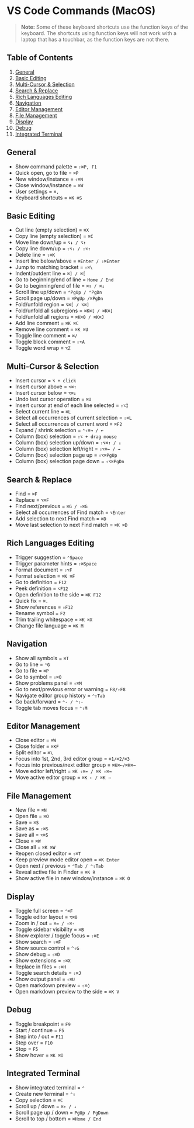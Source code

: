 # VS Code Commands (MacOS)

> **Note:** Some of these keyboard shortcuts use the function keys of the keyboard. The shortcuts using function keys will not work with a laptop that has a touchbar, as the function keys are not there.

## Table of Contents

1. [General](#General)
2. [Basic Editing](#Basic-Editing)
3. [Multi-Cursor & Selection](#Multi-Cursor-&-Selection)
4. [Search & Replace](#Search-&-Replace)
5. [Rich Languages Editing](#Rich-Languages-Editing)
6. [Navigation](#Navigation)
7. [Editor Management](#Editor-Management)
8. [File Management](#File-Management)
9. [Display](#Display)
10. [Debug](#Debug)
11. [Integrated Terminal](#Integrated-Terminal)

## General

* Show command palette = `⇧⌘P, F1`
* Quick open, go to file = `⌘P`
* New window/instance = `⇧⌘N`
* Close window/instance = `⌘W`
* User settings = `⌘,`
* Keyboard shortcuts = `⌘K ⌘S`

## Basic Editing

* Cut line (empty selection) = `⌘X`
* Copy line (empty selection) = `⌘C`
* Move line down/up = `⌥↓ / ⌥↑`
* Copy line down/up = `⇧⌥↓ / ⇧⌥↑`
* Delete line = `⇧⌘K`
* Insert line below/above = `⌘Enter / ⇧⌘Enter`
* Jump to matching bracket = `⇧⌘\`
* Indent/outdent line = `⌘] / ⌘[`
* Go to beginning/end of line = `Home / End`
* Go to beginning/end of file = `⌘↑ / ⌘↓`
* Scroll line up/down = `⌃PgUp / ⌃PgDn`
* Scroll page up/down = `⌘PgUp /⌘PgDn`
* Fold/unfold region = `⌥⌘[ / ⌥⌘]`
* Fold/unfold all subregions = `⌘K⌘[ / ⌘K⌘]`
* Fold/unfold all regions = `⌘K⌘0 / ⌘K⌘J`
* Add line comment = `⌘K ⌘C`
* Remove line comment = `⌘K ⌘U`
* Toggle line comment = `⌘/`
* Toggle block comment = `⇧⌥A`
* Toggle word wrap = `⌥Z`

## Multi-Cursor & Selection

* Insert cursor = `⌥ + click`
* Insert cursor above = `⌥⌘↑`
* Insert cursor below = `⌥⌘↓`
* Undo last cursor operation = `⌘U`
* Insert cursor at end of each line selected = `⇧⌥I`
* Select current line = `⌘L`
* Select all occurrences of current selection = `⇧⌘L`
* Select all occurrences of current word = `⌘F2`
* Expand / shrink selection = `⌃⇧⌘→ / ←`
* Column (box) selection = `⇧⌥ + drag mouse`
* Column (box) selection up/down = `⇧⌥⌘↑ / ↓`
* Column (box) selection left/right = `⇧⌥⌘← / →`
* Column (box) selection page up = `⇧⌥⌘PgUp`
* Column (box) selection page down = `⇧⌥⌘PgDn`

## Search & Replace

* Find = `⌘F`
* Replace = `⌥⌘F`
* Find next/previous = `⌘G / ⇧⌘G`
* Select all occurrences of Find match = `⌥Enter`
* Add selection to next Find match = `⌘D`
* Move last selection to next Find match = `⌘K ⌘D`

## Rich Languages Editing

* Trigger suggestion = `⌃Space`
* Trigger parameter hints = `⇧⌘Space`
* Format document = `⇧⌥F`
* Format selection = `⌘K ⌘F`
* Go to definition = `F12`
* Peek definition = `⌥F12`
* Open definition to the side = `⌘K F12`
* Quick fix = `⌘.`
* Show references = `⇧F12`
* Rename symbol = `F2`
* Trim trailing whitespace = `⌘K ⌘X`
* Change file language = `⌘K M`

## Navigation

* Show all symbols = `⌘T`
* Go to line = `⌃G`
* Go to file = `⌘P`
* Go to symbol = `⇧⌘O`
* Show problems panel = `⇧⌘M`
* Go to next/previous error or warning = `F8/⇧F8`
* Navigate editor group history = `⌃⇧Tab`
* Go back/forward = `⌃- / ⌃⇧-`
* Toggle tab moves focus = `⌃⇧M`

## Editor Management

* Close editor = `⌘W`
* Close folder = `⌘KF`
* Split editor = `⌘\`
* Focus into 1st, 2nd, 3rd editor group = `⌘1/⌘2/⌘3`
* Focus into previous/next editor group = `⌘K⌘←/⌘K⌘→`
* Move editor left/right = `⌘K ⇧⌘← / ⌘K ⇧⌘→`
* Move active editor group = `⌘K ← / ⌘K →`

## File Management

* New file = `⌘N`
* Open file = `⌘O`
* Save = `⌘S`
* Save as = `⇧⌘S`
* Save all = `⌥⌘S`
* Close = `⌘W`
* Close all = `⌘K ⌘W`
* Reopen closed editor = `⇧⌘T`
* Keep preview mode editor open = `⌘K Enter`
* Open next / previous = `⌃Tab / ⌃⇧Tab`
* Reveal active file in Finder = `⌘K R`
* Show active file in new window/instance = `⌘K O`

## Display

* Toggle full screen = `⌃⌘F`
* Toggle editor layout = `⌥⌘0`
* Zoom in / out = `⌘= / ⇧⌘-`
* Toggle sidebar visibility = `⌘B`
* Show explorer / toggle focus = `⇧⌘E`
* Show search = `⇧⌘F`
* Show source control = `^⇧G`
* Show debug = `⇧⌘D`
* Show extensions = `⇧⌘X`
* Replace in files = `⇧⌘H`
* Toggle search details = `⇧⌘J`
* Show output panel = `⇧⌘U`
* Open markdown preview = `⇧⌘◊`
* Open markdown preview to the side = `⌘K V`

## Debug

* Toggle breakpoint = `F9`
* Start / continue = `F5`
* Step into / out = `F11`
* Step over = `F10`
* Stop = `F5`
* Show hover = `⌘K ⌘I`

## Integrated Terminal

* Show integrated terminal = `⌃`
* Create new terminal = `⌃⇧`
* Copy selection = `⌘C`
* Scroll up / down = `⌘↑ / ↓`
* Scroll page up / down = `PgUp / PgDown`
* Scroll to top / bottom = `⌘Home / End`
